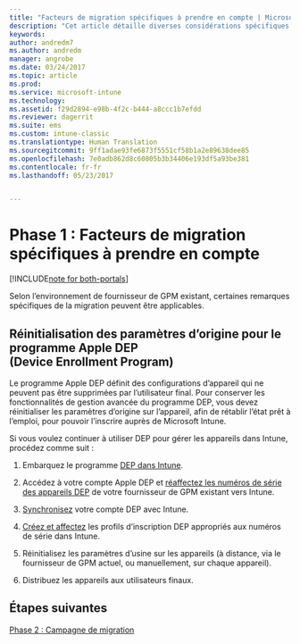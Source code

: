 ```yaml
---
title: "Facteurs de migration spécifiques à prendre en compte | Microsoft Docs"
description: "Cet article détaille diverses considérations spécifiques de la migration que les clients doivent prendre en compte avant de démarrer une campagne de migration."
keywords: 
author: andredm7
ms.author: andredm
manager: angrobe
ms.date: 03/24/2017
ms.topic: article
ms.prod: 
ms.service: microsoft-intune
ms.technology: 
ms.assetid: f29d2894-e98b-4f2c-b444-a8ccc1b7efdd
ms.reviewer: dagerrit
ms.suite: ems
ms.custom: intune-classic
ms.translationtype: Human Translation
ms.sourcegitcommit: 9ff1adae93fe6873f5551cf58b1a2e89638dee85
ms.openlocfilehash: 7e0adb862d8c60805b3b34406e193df5a93be381
ms.contentlocale: fr-fr
ms.lasthandoff: 05/23/2017


---
```


# <a name="phase-1-special-migration-considerations"></a>Phase 1 : Facteurs de migration spécifiques à prendre en compte

[!INCLUDE[note for both-portals](../includes/note-for-both-portals.md)]

Selon l’environnement de fournisseur de GPM existant, certaines remarques spécifiques de la migration peuvent être applicables.

## <a name="factory-reset-for-apples-device-enrollment-program-dep"></a>Réinitialisation des paramètres d’origine pour le programme Apple DEP (Device Enrollment Program)

Le programme Apple DEP définit des configurations d’appareil qui ne peuvent pas être supprimées par l’utilisateur final. Pour conserver les fonctionnalités de gestion avancée du programme DEP, vous devez réinitialiser les paramètres d’origine sur l’appareil, afin de rétablir l’état prêt à l’emploi, pour pouvoir l’inscrire auprès de Microsoft Intune.

Si vous voulez continuer à utiliser DEP pour gérer les appareils dans Intune, procédez comme suit :

1.  Embarquez le programme [DEP dans Intune](/intune-classic/deploy-use/ios-device-enrollment-program-in-microsoft-intune).

2.  Accédez à votre compte Apple DEP et [réaffectez les numéros de série des appareils DEP](https://help.apple.com/deployment/business/#/tesf9562af26) de votre fournisseur de GPM existant vers Intune.

3.  [Synchronisez](/intune-classic/deploy-use/ios-device-enrollment-program-in-microsoft-intune) votre compte DEP avec Intune.

4.  [Créez et affectez](/intune-classic/deploy-use/ios-device-enrollment-program-in-microsoft-intune) les profils d’inscription DEP appropriés aux numéros de série dans Intune.

5.  Réinitialisez les paramètres d’usine sur les appareils (à distance, via le fournisseur de GPM actuel, ou manuellement, sur chaque appareil).

6.  Distribuez les appareils aux utilisateurs finaux.

## <a name="next-steps"></a>Étapes suivantes 

[Phase 2 : Campagne de migration](/intune-classic/plan-design/migration-phase2-migration-campaign)


